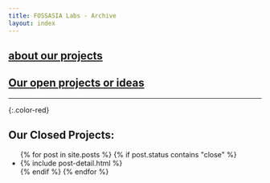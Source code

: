 ```yaml
---
title: FOSSASIA Labs - Archive
layout: index
---
```

## [about our projects](index.html)

## [Our open projects or ideas](open.html)

* * *

{:.color-red}
## Our Closed Projects:

<ul>
  {% for post in site.posts %}
    {% if post.status contains "close" %}
      <li>
        {% include post-detail.html %}
      </li>
    {% endif %}
  {% endfor %}
</ul>
